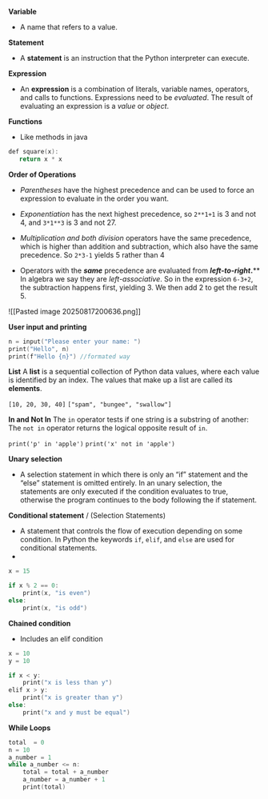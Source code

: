 **Variable**  
- A name that refers to a value.

**Statement**
- A **statement** is an instruction that the Python interpreter can execute.

**Expression**
- An **expression** is a combination of literals, variable names, operators, and calls to functions. Expressions need to be *evaluated*. The result of evaluating an expression is a _value_ or _object_.

**Functions**
- Like methods in java

```cpp
def square(x):
   return x * x
```

**Order of Operations**
- _Parentheses_ have the highest precedence and can be used to force an expression to evaluate in the order you want.

- _Exponentiation_ has the next highest precedence, so `2**1+1` is 3 and not 4, and `3*1**3` is 3 and not 27. 

- _Multiplication and both division_ operators have the same precedence, which is higher than addition and subtraction, which also have the same precedence. So `2*3-1` yields 5 rather than 4

- Operators with the **_same_** precedence are evaluated from ***left-to-right*.**** In algebra we say they are _left-associative_. So in the expression `6-3+2`, the subtraction happens first, yielding 3. We then add 2 to get the result 5.

![[Pasted image 20250817200636.png]]

**User input and printing**
```cpp
n = input("Please enter your name: ")
print("Hello", n)
print(f"Hello {n}") //formated way
```

**List**
A **list** is a sequential collection of Python data values, where each value is identified by an index. The values that make up a list are called its **elements**.

`[10, 20, 30, 40]`
`["spam", "bungee", "swallow"]`

**In and Not In**
The `in` operator tests if one string is a substring of another:
The `not in` operator returns the logical opposite result of `in`.

`print('p' in 'apple')`
`print('x' not in 'apple')`

**Unary selection**  
- A selection statement in which there is only an “if” statement and the “else” statement is omitted entirely. In an unary selection, the statements are only executed if the condition evaluates to true, otherwise the program continues to the body following the if statement.

**Conditional statement** / (Selection Statements)
- A statement that controls the flow of execution depending on some condition. In Python the keywords `if`, `elif`, and `else` are used for conditional statements.
- 
```cpp
x = 15

if x % 2 == 0:
    print(x, "is even")
else:
    print(x, "is odd")
```

**Chained condition**
- Includes an elif condition
```cpp
x = 10
y = 10

if x < y:
    print("x is less than y")
elif x > y:
    print("x is greater than y")
else:
    print("x and y must be equal")
```

**While Loops**
```cpp
total  = 0
n = 10
a_number = 1
while a_number <= n:
    total = total + a_number
    a_number = a_number + 1
    print(total)
```

